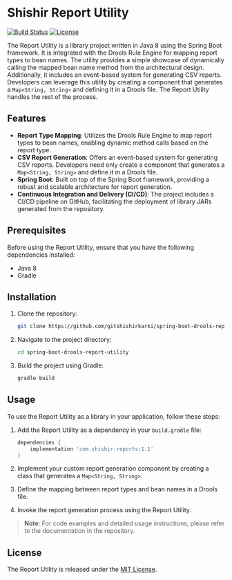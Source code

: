 # Shishir Report Utility

[![Build Status](https://img.shields.io/github/workflow/status/gitshishirkarki/spring-boot-drools-report-utility/Build)](https://github.com/gitshishirkarki/spring-boot-drools-report-utility/actions)
[![License](https://img.shields.io/badge/license-MIT-blue.svg)](https://github.com/gitshishirkarki/spring-boot-drools-report-utility/blob/master/LICENSE)

The Report Utility is a library project written in Java 8 using the Spring Boot framework. It is integrated with the Drools Rule Engine for mapping report types to bean names. The utility provides a simple showcase of dynamically calling the mapped bean name method from the architectural design. Additionally, it includes an event-based system for generating CSV reports. Developers can leverage this utility by creating a component that generates a `Map<String, String>` and defining it in a Drools file. The Report Utility handles the rest of the process.

## Features

- **Report Type Mapping**: Utilizes the Drools Rule Engine to map report types to bean names, enabling dynamic method calls based on the report type.
- **CSV Report Generation**: Offers an event-based system for generating CSV reports. Developers need only create a component that generates a `Map<String, String>` and define it in a Drools file.
- **Spring Boot**: Built on top of the Spring Boot framework, providing a robust and scalable architecture for report generation.
- **Continuous Integration and Delivery (CI/CD)**: The project includes a CI/CD pipeline on GitHub, facilitating the deployment of library JARs generated from the repository.

## Prerequisites

Before using the Report Utility, ensure that you have the following dependencies installed:

- Java 8
- Gradle

## Installation

1. Clone the repository:

   ```bash
   git clone https://github.com/gitshishirkarki/spring-boot-drools-report-utility.git
   ```

2. Navigate to the project directory:

   ```bash
   cd spring-boot-drools-report-utility
   ```

3. Build the project using Gradle:

   ```bash
   gradle build
   ```

## Usage

To use the Report Utility as a library in your application, follow these steps:

1. Add the Report Utility as a dependency in your `build.gradle` file:

   ```groovy
   dependencies {
       implementation 'com.shishir:reports:1.1'
   }
   ```

2. Implement your custom report generation component by creating a class that generates a `Map<String, String>`.

3. Define the mapping between report types and bean names in a Drools file.

4. Invoke the report generation process using the Report Utility.

> **Note**: For code examples and detailed usage instructions, please refer to the documentation in the repository.

## License

The Report Utility is released under the [MIT License](https://github.com/gitshishirkarki/spring-boot-drools-report-utility/blob/master/LICENSE).
